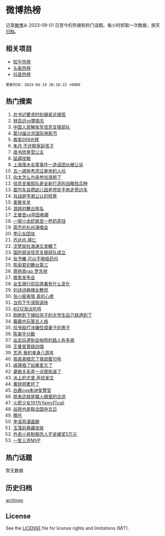 # 微博热榜

记录[微博](https://www.weibo.com)从 2023-09-01 日至今的热搜和热门话题。每小时抓取一次数据，按天[归档](archives)。

## 相关项目

- [知乎热榜](https://github.com/hotarchive/zhihu)
- [头条热榜](https://github.com/hotarchive/toutiao)
- [抖音热榜](https://github.com/hotarchive/douyin)


`更新时间：2024-04-19 20:18:22 +0800`

## 热门搜索

1. [总书记要求时刻绷紧这根弦](https://m.weibo.cn/search?containerid=100103type%3D1%26t%3D10%26q%3D%23%E6%80%BB%E4%B9%A6%E8%AE%B0%E8%A6%81%E6%B1%82%E6%97%B6%E5%88%BB%E7%BB%B7%E7%B4%A7%E8%BF%99%E6%A0%B9%E5%BC%A6%23&stream_entry_id=51&isnewpage=1&extparam=seat%3D1%26q%3D%2523%25E6%2580%25BB%25E4%25B9%25A6%25E8%25AE%25B0%25E8%25A6%2581%25E6%25B1%2582%25E6%2597%25B6%25E5%2588%25BB%25E7%25BB%25B7%25E7%25B4%25A7%25E8%25BF%2599%25E6%25A0%25B9%25E5%25BC%25A6%2523%26c_type%3D51%26dgr%3D0%26cate%3D10103%26pos%3D0%26filter_type%3Drealtimehot%26stream_entry_id%3D51%26display_time%3D1713529101%26pre_seqid%3D171352910152300558151)
1. [林高远vs樊振东](https://m.weibo.cn/search?containerid=100103type%3D1%26t%3D10%26q%3D%E6%9E%97%E9%AB%98%E8%BF%9Cvs%E6%A8%8A%E6%8C%AF%E4%B8%9C&stream_entry_id=31&isnewpage=1&extparam=seat%3D1%26q%3D%25E6%259E%2597%25E9%25AB%2598%25E8%25BF%259Cvs%25E6%25A8%258A%25E6%258C%25AF%25E4%25B8%259C%26c_type%3D31%26dgr%3D0%26realpos%3D1%26flag%3D1%26filter_type%3Drealtimehot%26stream_entry_id%3D31%26pos%3D0%26cate%3D5001%26lcate%3D5001%26band_rank%3D1%26display_time%3D1713529101%26pre_seqid%3D171352910152300558151)
1. [中国人民解放军信息支援部队](https://m.weibo.cn/search?containerid=100103type%3D1%26t%3D10%26q%3D%23%E4%B8%AD%E5%9B%BD%E4%BA%BA%E6%B0%91%E8%A7%A3%E6%94%BE%E5%86%9B%E4%BF%A1%E6%81%AF%E6%94%AF%E6%8F%B4%E9%83%A8%E9%98%9F%23&stream_entry_id=31&isnewpage=1&extparam=seat%3D1%26q%3D%2523%25E4%25B8%25AD%25E5%259B%25BD%25E4%25BA%25BA%25E6%25B0%2591%25E8%25A7%25A3%25E6%2594%25BE%25E5%2586%259B%25E4%25BF%25A1%25E6%2581%25AF%25E6%2594%25AF%25E6%258F%25B4%25E9%2583%25A8%25E9%2598%259F%2523%26c_type%3D31%26dgr%3D0%26realpos%3D2%26flag%3D1%26filter_type%3Drealtimehot%26stream_entry_id%3D31%26pos%3D1%26cate%3D5001%26lcate%3D5001%26band_rank%3D2%26display_time%3D1713529101%26pre_seqid%3D171352910152300558151)
1. [第14届北京国际电影节](https://m.weibo.cn/search?containerid=100103type%3D1%26t%3D10%26q%3D%23%E7%AC%AC14%E5%B1%8A%E5%8C%97%E4%BA%AC%E5%9B%BD%E9%99%85%E7%94%B5%E5%BD%B1%E8%8A%82%23&stream_entry_id=31&isnewpage=1&extparam=seat%3D1%26q%3D%2523%25E7%25AC%25AC14%25E5%25B1%258A%25E5%258C%2597%25E4%25BA%25AC%25E5%259B%25BD%25E9%2599%2585%25E7%2594%25B5%25E5%25BD%25B1%25E8%258A%2582%2523%26c_type%3D31%26dgr%3D0%26realpos%3D3%26flag%3D0%26filter_type%3Drealtimehot%26stream_entry_id%3D31%26pos%3D2%26cate%3D5001%26lcate%3D5001%26band_rank%3D3%26display_time%3D1713529101%26pre_seqid%3D171352910152300558151)
1. [极氪009光辉](https://m.weibo.cn/search?containerid=100103type%3D1%26t%3D10%26q%3D%23%E6%9E%81%E6%B0%AA009%E5%85%89%E8%BE%89%23&stream_entry_id=31&isnewpage=1&extparam=seat%3D1%26q%3D%2523%25E6%259E%2581%25E6%25B0%25AA009%25E5%2585%2589%25E8%25BE%2589%2523%26c_type%3D31%26dgr%3D0%26adid%3D231556%26cate%3D5001%26filter_type%3Drealtimehot%26stream_entry_id%3D31%26is_ad_pos%3D1%26topic_ad%3D1%26lcate%3D5001%26pos%3D3%26band_rank%3D4%26display_time%3D1713529101%26pre_seqid%3D171352910152300558151)
1. [朱丹 不许聊家庭孩子](https://m.weibo.cn/search?containerid=100103type%3D1%26t%3D10%26q%3D%E6%9C%B1%E4%B8%B9+%E4%B8%8D%E8%AE%B8%E8%81%8A%E5%AE%B6%E5%BA%AD%E5%AD%A9%E5%AD%90&stream_entry_id=31&isnewpage=1&extparam=seat%3D1%26q%3D%25E6%259C%25B1%25E4%25B8%25B9%2520%25E4%25B8%258D%25E8%25AE%25B8%25E8%2581%258A%25E5%25AE%25B6%25E5%25BA%25AD%25E5%25AD%25A9%25E5%25AD%2590%26c_type%3D31%26dgr%3D0%26realpos%3D4%26flag%3D1%26filter_type%3Drealtimehot%26stream_entry_id%3D31%26pos%3D4%26cate%3D5001%26lcate%3D5001%26band_rank%3D4%26display_time%3D1713529101%26pre_seqid%3D171352910152300558151)
1. [虞书欣黑雪公主](https://m.weibo.cn/search?containerid=100103type%3D1%26t%3D10%26q%3D%23%E8%99%9E%E4%B9%A6%E6%AC%A3%E9%BB%91%E9%9B%AA%E5%85%AC%E4%B8%BB%23&stream_entry_id=31&isnewpage=1&extparam=seat%3D1%26q%3D%2523%25E8%2599%259E%25E4%25B9%25A6%25E6%25AC%25A3%25E9%25BB%2591%25E9%259B%25AA%25E5%2585%25AC%25E4%25B8%25BB%2523%26c_type%3D31%26dgr%3D0%26realpos%3D5%26flag%3D1%26filter_type%3Drealtimehot%26stream_entry_id%3D31%26pos%3D5%26cate%3D5001%26lcate%3D5001%26band_rank%3D5%26display_time%3D1713529101%26pre_seqid%3D171352910152300558151)
1. [延禧攻略](https://m.weibo.cn/search?containerid=100103type%3D1%26t%3D10%26q%3D%E5%BB%B6%E7%A6%A7%E6%94%BB%E7%95%A5&stream_entry_id=31&isnewpage=1&extparam=seat%3D1%26q%3D%25E5%25BB%25B6%25E7%25A6%25A7%25E6%2594%25BB%25E7%2595%25A5%26c_type%3D31%26dgr%3D0%26realpos%3D6%26flag%3D2%26filter_type%3Drealtimehot%26stream_entry_id%3D31%26pos%3D6%26cate%3D5001%26lcate%3D5001%26band_rank%3D6%26display_time%3D1713529101%26pre_seqid%3D171352910152300558151)
1. [上海落水女童事件一造谣团伙被公诉](https://m.weibo.cn/search?containerid=100103type%3D1%26t%3D10%26q%3D%23%E4%B8%8A%E6%B5%B7%E8%90%BD%E6%B0%B4%E5%A5%B3%E7%AB%A5%E4%BA%8B%E4%BB%B6%E4%B8%80%E9%80%A0%E8%B0%A3%E5%9B%A2%E4%BC%99%E8%A2%AB%E5%85%AC%E8%AF%89%23&stream_entry_id=31&isnewpage=1&extparam=seat%3D1%26q%3D%2523%25E4%25B8%258A%25E6%25B5%25B7%25E8%2590%25BD%25E6%25B0%25B4%25E5%25A5%25B3%25E7%25AB%25A5%25E4%25BA%258B%25E4%25BB%25B6%25E4%25B8%2580%25E9%2580%25A0%25E8%25B0%25A3%25E5%259B%25A2%25E4%25BC%2599%25E8%25A2%25AB%25E5%2585%25AC%25E8%25AF%2589%2523%26c_type%3D31%26dgr%3D0%26adid%3D231534%26cate%3D5001%26filter_type%3Drealtimehot%26stream_entry_id%3D31%26is_ad_pos%3D1%26pos%3D7%26lcate%3D5001%26band_rank%3D7%26display_time%3D1713529101%26pre_seqid%3D171352910152300558151)
1. [五一调休考虑过单休的人吗](https://m.weibo.cn/search?containerid=100103type%3D1%26t%3D10%26q%3D%23%E4%BA%94%E4%B8%80%E8%B0%83%E4%BC%91%E8%80%83%E8%99%91%E8%BF%87%E5%8D%95%E4%BC%91%E7%9A%84%E4%BA%BA%E5%90%97%23&stream_entry_id=31&isnewpage=1&extparam=seat%3D1%26q%3D%2523%25E4%25BA%2594%25E4%25B8%2580%25E8%25B0%2583%25E4%25BC%2591%25E8%2580%2583%25E8%2599%2591%25E8%25BF%2587%25E5%258D%2595%25E4%25BC%2591%25E7%259A%2584%25E4%25BA%25BA%25E5%2590%2597%2523%26c_type%3D31%26dgr%3D0%26realpos%3D7%26flag%3D2%26filter_type%3Drealtimehot%26stream_entry_id%3D31%26pos%3D8%26cate%3D5001%26lcate%3D5001%26band_rank%3D7%26display_time%3D1713529101%26pre_seqid%3D171352910152300558151)
1. [向太怎么也来参加浪姐了](https://m.weibo.cn/search?containerid=100103type%3D1%26t%3D10%26q%3D%E5%90%91%E5%A4%AA%E6%80%8E%E4%B9%88%E4%B9%9F%E6%9D%A5%E5%8F%82%E5%8A%A0%E6%B5%AA%E5%A7%90%E4%BA%86&stream_entry_id=31&isnewpage=1&extparam=seat%3D1%26q%3D%25E5%2590%2591%25E5%25A4%25AA%25E6%2580%258E%25E4%25B9%2588%25E4%25B9%259F%25E6%259D%25A5%25E5%258F%2582%25E5%258A%25A0%25E6%25B5%25AA%25E5%25A7%2590%25E4%25BA%2586%26c_type%3D31%26dgr%3D0%26realpos%3D8%26flag%3D2%26filter_type%3Drealtimehot%26stream_entry_id%3D31%26pos%3D9%26cate%3D5001%26lcate%3D5001%26band_rank%3D8%26display_time%3D1713529101%26pre_seqid%3D171352910152300558151)
1. [信息支援部队是全新打造的战略性兵种](https://m.weibo.cn/search?containerid=100103type%3D1%26t%3D10%26q%3D%23%E4%BF%A1%E6%81%AF%E6%94%AF%E6%8F%B4%E9%83%A8%E9%98%9F%E6%98%AF%E5%85%A8%E6%96%B0%E6%89%93%E9%80%A0%E7%9A%84%E6%88%98%E7%95%A5%E6%80%A7%E5%85%B5%E7%A7%8D%23&stream_entry_id=31&isnewpage=1&extparam=seat%3D1%26q%3D%2523%25E4%25BF%25A1%25E6%2581%25AF%25E6%2594%25AF%25E6%258F%25B4%25E9%2583%25A8%25E9%2598%259F%25E6%2598%25AF%25E5%2585%25A8%25E6%2596%25B0%25E6%2589%2593%25E9%2580%25A0%25E7%259A%2584%25E6%2588%2598%25E7%2595%25A5%25E6%2580%25A7%25E5%2585%25B5%25E7%25A7%258D%2523%26c_type%3D31%26dgr%3D0%26realpos%3D9%26flag%3D1%26filter_type%3Drealtimehot%26stream_entry_id%3D31%26pos%3D10%26cate%3D5001%26lcate%3D5001%26band_rank%3D9%26display_time%3D1713529101%26pre_seqid%3D171352910152300558151)
1. [面包车自燃幼儿园老师徒手拖走旁边车](https://m.weibo.cn/search?containerid=100103type%3D1%26t%3D10%26q%3D%23%E9%9D%A2%E5%8C%85%E8%BD%A6%E8%87%AA%E7%87%83%E5%B9%BC%E5%84%BF%E5%9B%AD%E8%80%81%E5%B8%88%E5%BE%92%E6%89%8B%E6%8B%96%E8%B5%B0%E6%97%81%E8%BE%B9%E8%BD%A6%23&stream_entry_id=31&isnewpage=1&extparam=seat%3D1%26q%3D%2523%25E9%259D%25A2%25E5%258C%2585%25E8%25BD%25A6%25E8%2587%25AA%25E7%2587%2583%25E5%25B9%25BC%25E5%2584%25BF%25E5%259B%25AD%25E8%2580%2581%25E5%25B8%2588%25E5%25BE%2592%25E6%2589%258B%25E6%258B%2596%25E8%25B5%25B0%25E6%2597%2581%25E8%25BE%25B9%25E8%25BD%25A6%2523%26c_type%3D31%26dgr%3D0%26realpos%3D10%26flag%3D32768%26filter_type%3Drealtimehot%26stream_entry_id%3D31%26pos%3D11%26cate%3D5001%26lcate%3D5001%26band_rank%3D10%26display_time%3D1713529101%26pre_seqid%3D171352910152300558151)
1. [肖战是学弟公认的校草](https://m.weibo.cn/search?containerid=100103type%3D1%26t%3D10%26q%3D%23%E8%82%96%E6%88%98%E6%98%AF%E5%AD%A6%E5%BC%9F%E5%85%AC%E8%AE%A4%E7%9A%84%E6%A0%A1%E8%8D%89%23&stream_entry_id=31&isnewpage=1&extparam=seat%3D1%26q%3D%2523%25E8%2582%2596%25E6%2588%2598%25E6%2598%25AF%25E5%25AD%25A6%25E5%25BC%259F%25E5%2585%25AC%25E8%25AE%25A4%25E7%259A%2584%25E6%25A0%25A1%25E8%258D%2589%2523%26c_type%3D31%26dgr%3D0%26realpos%3D11%26flag%3D1%26filter_type%3Drealtimehot%26stream_entry_id%3D31%26pos%3D12%26cate%3D5001%26lcate%3D5001%26band_rank%3D11%26display_time%3D1713529101%26pre_seqid%3D171352910152300558151)
1. [美臀羊羊](https://m.weibo.cn/search?containerid=100103type%3D1%26t%3D10%26q%3D%E7%BE%8E%E8%87%80%E7%BE%8A%E7%BE%8A&stream_entry_id=31&isnewpage=1&extparam=seat%3D1%26q%3D%25E7%25BE%258E%25E8%2587%2580%25E7%25BE%258A%25E7%25BE%258A%26c_type%3D31%26dgr%3D0%26realpos%3D12%26flag%3D0%26filter_type%3Drealtimehot%26stream_entry_id%3D31%26pos%3D13%26cate%3D5001%26lcate%3D5001%26band_rank%3D12%26display_time%3D1713529101%26pre_seqid%3D171352910152300558151)
1. [浪姐初舞台排名](https://m.weibo.cn/search?containerid=100103type%3D1%26t%3D10%26q%3D%E6%B5%AA%E5%A7%90%E5%88%9D%E8%88%9E%E5%8F%B0%E6%8E%92%E5%90%8D&stream_entry_id=31&isnewpage=1&extparam=seat%3D1%26q%3D%25E6%25B5%25AA%25E5%25A7%2590%25E5%2588%259D%25E8%2588%259E%25E5%258F%25B0%25E6%258E%2592%25E5%2590%258D%26c_type%3D31%26dgr%3D0%26realpos%3D13%26flag%3D0%26filter_type%3Drealtimehot%26stream_entry_id%3D31%26pos%3D14%26cate%3D5001%26lcate%3D5001%26band_rank%3D13%26display_time%3D1713529101%26pre_seqid%3D171352910152300558151)
1. [王曼昱vs早田希娜](https://m.weibo.cn/search?containerid=100103type%3D1%26t%3D10%26q%3D%E7%8E%8B%E6%9B%BC%E6%98%B1vs%E6%97%A9%E7%94%B0%E5%B8%8C%E5%A8%9C&stream_entry_id=31&isnewpage=1&extparam=seat%3D1%26q%3D%25E7%258E%258B%25E6%259B%25BC%25E6%2598%25B1vs%25E6%2597%25A9%25E7%2594%25B0%25E5%25B8%258C%25E5%25A8%259C%26c_type%3D31%26dgr%3D0%26realpos%3D14%26flag%3D1%26filter_type%3Drealtimehot%26stream_entry_id%3D31%26pos%3D15%26cate%3D5001%26lcate%3D5001%26band_rank%3D14%26display_time%3D1713529101%26pre_seqid%3D171352910152300558151)
1. [一顿小龙虾跌至一杯奶茶钱](https://m.weibo.cn/search?containerid=100103type%3D1%26t%3D10%26q%3D%23%E4%B8%80%E9%A1%BF%E5%B0%8F%E9%BE%99%E8%99%BE%E8%B7%8C%E8%87%B3%E4%B8%80%E6%9D%AF%E5%A5%B6%E8%8C%B6%E9%92%B1%23&stream_entry_id=31&isnewpage=1&extparam=seat%3D1%26q%3D%2523%25E4%25B8%2580%25E9%25A1%25BF%25E5%25B0%258F%25E9%25BE%2599%25E8%2599%25BE%25E8%25B7%258C%25E8%2587%25B3%25E4%25B8%2580%25E6%259D%25AF%25E5%25A5%25B6%25E8%258C%25B6%25E9%2592%25B1%2523%26c_type%3D31%26dgr%3D0%26realpos%3D15%26flag%3D0%26filter_type%3Drealtimehot%26stream_entry_id%3D31%26pos%3D16%26cate%3D5001%26lcate%3D5001%26band_rank%3D15%26display_time%3D1713529101%26pre_seqid%3D171352910152300558151)
1. [周杰伦杭州演唱会](https://m.weibo.cn/search?containerid=100103type%3D1%26t%3D10%26q%3D%E5%91%A8%E6%9D%B0%E4%BC%A6%E6%9D%AD%E5%B7%9E%E6%BC%94%E5%94%B1%E4%BC%9A&stream_entry_id=31&isnewpage=1&extparam=seat%3D1%26q%3D%25E5%2591%25A8%25E6%259D%25B0%25E4%25BC%25A6%25E6%259D%25AD%25E5%25B7%259E%25E6%25BC%2594%25E5%2594%25B1%25E4%25BC%259A%26c_type%3D31%26dgr%3D0%26realpos%3D16%26flag%3D1%26filter_type%3Drealtimehot%26stream_entry_id%3D31%26pos%3D17%26cate%3D5001%26lcate%3D5001%26band_rank%3D16%26display_time%3D1713529101%26pre_seqid%3D171352910152300558151)
1. [李沁女团妆](https://m.weibo.cn/search?containerid=100103type%3D1%26t%3D10%26q%3D%E6%9D%8E%E6%B2%81%E5%A5%B3%E5%9B%A2%E5%A6%86&stream_entry_id=31&isnewpage=1&extparam=seat%3D1%26q%3D%25E6%259D%258E%25E6%25B2%2581%25E5%25A5%25B3%25E5%259B%25A2%25E5%25A6%2586%26c_type%3D31%26dgr%3D0%26realpos%3D17%26flag%3D1%26filter_type%3Drealtimehot%26stream_entry_id%3D31%26pos%3D18%26cate%3D5001%26lcate%3D5001%26band_rank%3D17%26display_time%3D1713529101%26pre_seqid%3D171352910152300558151)
1. [齐达内 拜仁](https://m.weibo.cn/search?containerid=100103type%3D1%26t%3D10%26q%3D%E9%BD%90%E8%BE%BE%E5%86%85+%E6%8B%9C%E4%BB%81&stream_entry_id=31&isnewpage=1&extparam=seat%3D1%26q%3D%25E9%25BD%2590%25E8%25BE%25BE%25E5%2586%2585%2520%25E6%258B%259C%25E4%25BB%2581%26c_type%3D31%26dgr%3D0%26realpos%3D18%26flag%3D1%26filter_type%3Drealtimehot%26stream_entry_id%3D31%26pos%3D19%26cate%3D5001%26lcate%3D5001%26band_rank%3D18%26display_time%3D1713529101%26pre_seqid%3D171352910152300558151)
1. [沈梦辰杜海涛又发糖了](https://m.weibo.cn/search?containerid=100103type%3D1%26t%3D10%26q%3D%23%E6%B2%88%E6%A2%A6%E8%BE%B0%E6%9D%9C%E6%B5%B7%E6%B6%9B%E5%8F%88%E5%8F%91%E7%B3%96%E4%BA%86%23&stream_entry_id=31&isnewpage=1&extparam=seat%3D1%26q%3D%2523%25E6%25B2%2588%25E6%25A2%25A6%25E8%25BE%25B0%25E6%259D%259C%25E6%25B5%25B7%25E6%25B6%259B%25E5%258F%2588%25E5%258F%2591%25E7%25B3%2596%25E4%25BA%2586%2523%26c_type%3D31%26dgr%3D0%26realpos%3D19%26flag%3D0%26filter_type%3Drealtimehot%26stream_entry_id%3D31%26pos%3D20%26cate%3D5001%26lcate%3D5001%26band_rank%3D19%26display_time%3D1713529101%26pre_seqid%3D171352910152300558151)
1. [国防部谈信息支援部队成立](https://m.weibo.cn/search?containerid=100103type%3D1%26t%3D10%26q%3D%23%E5%9B%BD%E9%98%B2%E9%83%A8%E8%B0%88%E4%BF%A1%E6%81%AF%E6%94%AF%E6%8F%B4%E9%83%A8%E9%98%9F%E6%88%90%E7%AB%8B%23&stream_entry_id=31&isnewpage=1&extparam=seat%3D1%26q%3D%2523%25E5%259B%25BD%25E9%2598%25B2%25E9%2583%25A8%25E8%25B0%2588%25E4%25BF%25A1%25E6%2581%25AF%25E6%2594%25AF%25E6%258F%25B4%25E9%2583%25A8%25E9%2598%259F%25E6%2588%2590%25E7%25AB%258B%2523%26c_type%3D31%26dgr%3D0%26realpos%3D20%26flag%3D1%26filter_type%3Drealtimehot%26stream_entry_id%3D31%26pos%3D21%26cate%3D5001%26lcate%3D5001%26band_rank%3D20%26display_time%3D1713529101%26pre_seqid%3D171352910152300558151)
1. [张予曦 可以不喝哑药吗](https://m.weibo.cn/search?containerid=100103type%3D1%26t%3D10%26q%3D%E5%BC%A0%E4%BA%88%E6%9B%A6+%E5%8F%AF%E4%BB%A5%E4%B8%8D%E5%96%9D%E5%93%91%E8%8D%AF%E5%90%97&stream_entry_id=31&isnewpage=1&extparam=seat%3D1%26q%3D%25E5%25BC%25A0%25E4%25BA%2588%25E6%259B%25A6%2520%25E5%258F%25AF%25E4%25BB%25A5%25E4%25B8%258D%25E5%2596%259D%25E5%2593%2591%25E8%258D%25AF%25E5%2590%2597%26c_type%3D31%26dgr%3D0%26realpos%3D21%26flag%3D1%26filter_type%3Drealtimehot%26stream_entry_id%3D31%26pos%3D22%26cate%3D5001%26lcate%3D5001%26band_rank%3D21%26display_time%3D1713529101%26pre_seqid%3D171352910152300558151)
1. [陈丽君初舞台第三](https://m.weibo.cn/search?containerid=100103type%3D1%26t%3D10%26q%3D%23%E9%99%88%E4%B8%BD%E5%90%9B%E5%88%9D%E8%88%9E%E5%8F%B0%E7%AC%AC%E4%B8%89%23&stream_entry_id=31&isnewpage=1&extparam=seat%3D1%26q%3D%2523%25E9%2599%2588%25E4%25B8%25BD%25E5%2590%259B%25E5%2588%259D%25E8%2588%259E%25E5%258F%25B0%25E7%25AC%25AC%25E4%25B8%2589%2523%26c_type%3D31%26dgr%3D0%26realpos%3D22%26flag%3D1%26filter_type%3Drealtimehot%26stream_entry_id%3D31%26pos%3D23%26cate%3D5001%26lcate%3D5001%26band_rank%3D22%26display_time%3D1713529101%26pre_seqid%3D171352910152300558151)
1. [周扬青rap 罗志祥](https://m.weibo.cn/search?containerid=100103type%3D1%26t%3D10%26q%3D%E5%91%A8%E6%89%AC%E9%9D%92rap+%E7%BD%97%E5%BF%97%E7%A5%A5&stream_entry_id=31&isnewpage=1&extparam=seat%3D1%26q%3D%25E5%2591%25A8%25E6%2589%25AC%25E9%259D%2592rap%2520%25E7%25BD%2597%25E5%25BF%2597%25E7%25A5%25A5%26c_type%3D31%26dgr%3D0%26realpos%3D23%26flag%3D2%26filter_type%3Drealtimehot%26stream_entry_id%3D31%26pos%3D24%26cate%3D5001%26lcate%3D5001%26band_rank%3D23%26display_time%3D1713529101%26pre_seqid%3D171352910152300558151)
1. [极氪发布会](https://m.weibo.cn/search?containerid=100103type%3D1%26t%3D10%26q%3D%E6%9E%81%E6%B0%AA%E5%8F%91%E5%B8%83%E4%BC%9A&stream_entry_id=31&isnewpage=1&extparam=seat%3D1%26q%3D%25E6%259E%2581%25E6%25B0%25AA%25E5%258F%2591%25E5%25B8%2583%25E4%25BC%259A%26c_type%3D31%26dgr%3D0%26realpos%3D24%26flag%3D1%26filter_type%3Drealtimehot%26stream_entry_id%3D31%26pos%3D25%26cate%3D5001%26lcate%3D5001%26band_rank%3D24%26display_time%3D1713529101%26pre_seqid%3D171352910152300558151)
1. [女生骑行前后体重有什么变化](https://m.weibo.cn/search?containerid=100103type%3D1%26t%3D10%26q%3D%23%E5%A5%B3%E7%94%9F%E9%AA%91%E8%A1%8C%E5%89%8D%E5%90%8E%E4%BD%93%E9%87%8D%E6%9C%89%E4%BB%80%E4%B9%88%E5%8F%98%E5%8C%96%23&stream_entry_id=31&isnewpage=1&extparam=seat%3D1%26q%3D%2523%25E5%25A5%25B3%25E7%2594%259F%25E9%25AA%2591%25E8%25A1%258C%25E5%2589%258D%25E5%2590%258E%25E4%25BD%2593%25E9%2587%258D%25E6%259C%2589%25E4%25BB%2580%25E4%25B9%2588%25E5%258F%2598%25E5%258C%2596%2523%26c_type%3D31%26dgr%3D0%26realpos%3D25%26flag%3D1%26filter_type%3Drealtimehot%26stream_entry_id%3D31%26pos%3D26%26cate%3D5001%26lcate%3D5001%26band_rank%3D25%26display_time%3D1713529101%26pre_seqid%3D171352910152300558151)
1. [刘诗诗麻辣女教师](https://m.weibo.cn/search?containerid=100103type%3D1%26t%3D10%26q%3D%23%E5%88%98%E8%AF%97%E8%AF%97%E9%BA%BB%E8%BE%A3%E5%A5%B3%E6%95%99%E5%B8%88%23&stream_entry_id=31&isnewpage=1&extparam=seat%3D1%26q%3D%2523%25E5%2588%2598%25E8%25AF%2597%25E8%25AF%2597%25E9%25BA%25BB%25E8%25BE%25A3%25E5%25A5%25B3%25E6%2595%2599%25E5%25B8%2588%2523%26c_type%3D31%26dgr%3D0%26realpos%3D26%26flag%3D1%26filter_type%3Drealtimehot%26stream_entry_id%3D31%26pos%3D27%26cate%3D5001%26lcate%3D5001%26band_rank%3D26%26display_time%3D1713529101%26pre_seqid%3D171352910152300558151)
1. [张小斐表情 真的心疼](https://m.weibo.cn/search?containerid=100103type%3D1%26t%3D10%26q%3D%E5%BC%A0%E5%B0%8F%E6%96%90%E8%A1%A8%E6%83%85+%E7%9C%9F%E7%9A%84%E5%BF%83%E7%96%BC&stream_entry_id=31&isnewpage=1&extparam=seat%3D1%26q%3D%25E5%25BC%25A0%25E5%25B0%258F%25E6%2596%2590%25E8%25A1%25A8%25E6%2583%2585%2520%25E7%259C%259F%25E7%259A%2584%25E5%25BF%2583%25E7%2596%25BC%26c_type%3D31%26dgr%3D0%26realpos%3D27%26flag%3D0%26filter_type%3Drealtimehot%26stream_entry_id%3D31%26pos%3D28%26cate%3D5001%26lcate%3D5001%26band_rank%3D27%26display_time%3D1713529101%26pre_seqid%3D171352910152300558151)
1. [当你下午请假调休](https://m.weibo.cn/search?containerid=100103type%3D1%26t%3D10%26q%3D%23%E5%BD%93%E4%BD%A0%E4%B8%8B%E5%8D%88%E8%AF%B7%E5%81%87%E8%B0%83%E4%BC%91%23&stream_entry_id=31&isnewpage=1&extparam=seat%3D1%26q%3D%2523%25E5%25BD%2593%25E4%25BD%25A0%25E4%25B8%258B%25E5%258D%2588%25E8%25AF%25B7%25E5%2581%2587%25E8%25B0%2583%25E4%25BC%2591%2523%26c_type%3D31%26dgr%3D0%26realpos%3D28%26flag%3D1%26filter_type%3Drealtimehot%26stream_entry_id%3D31%26pos%3D29%26cate%3D5001%26lcate%3D5001%26band_rank%3D28%26display_time%3D1713529101%26pre_seqid%3D171352910152300558151)
1. [AG12淘汰吃鸡](https://m.weibo.cn/search?containerid=100103type%3D1%26t%3D10%26q%3D%23AG12%E6%B7%98%E6%B1%B0%E5%90%83%E9%B8%A1%23&stream_entry_id=31&isnewpage=1&extparam=seat%3D1%26q%3D%2523AG12%25E6%25B7%2598%25E6%25B1%25B0%25E5%2590%2583%25E9%25B8%25A1%2523%26c_type%3D31%26dgr%3D0%26realpos%3D29%26flag%3D1%26filter_type%3Drealtimehot%26stream_entry_id%3D31%26pos%3D30%26cate%3D5001%26lcate%3D5001%26band_rank%3D29%26display_time%3D1713529101%26pre_seqid%3D171352910152300558151)
1. [刚刷到下铺拉帘子的大学生自己就遇到了](https://m.weibo.cn/search?containerid=100103type%3D1%26t%3D10%26q%3D%23%E5%88%9A%E5%88%B7%E5%88%B0%E4%B8%8B%E9%93%BA%E6%8B%89%E5%B8%98%E5%AD%90%E7%9A%84%E5%A4%A7%E5%AD%A6%E7%94%9F%E8%87%AA%E5%B7%B1%E5%B0%B1%E9%81%87%E5%88%B0%E4%BA%86%23&stream_entry_id=31&isnewpage=1&extparam=seat%3D1%26q%3D%2523%25E5%2588%259A%25E5%2588%25B7%25E5%2588%25B0%25E4%25B8%258B%25E9%2593%25BA%25E6%258B%2589%25E5%25B8%2598%25E5%25AD%2590%25E7%259A%2584%25E5%25A4%25A7%25E5%25AD%25A6%25E7%2594%259F%25E8%2587%25AA%25E5%25B7%25B1%25E5%25B0%25B1%25E9%2581%2587%25E5%2588%25B0%25E4%25BA%2586%2523%26c_type%3D31%26dgr%3D0%26realpos%3D30%26flag%3D0%26filter_type%3Drealtimehot%26stream_entry_id%3D31%26pos%3D31%26cate%3D5001%26lcate%3D5001%26band_rank%3D30%26display_time%3D1713529101%26pre_seqid%3D171352910152300558151)
1. [霉霉也玩第五人格](https://m.weibo.cn/search?containerid=100103type%3D1%26t%3D10%26q%3D%E9%9C%89%E9%9C%89%E4%B9%9F%E7%8E%A9%E7%AC%AC%E4%BA%94%E4%BA%BA%E6%A0%BC&stream_entry_id=31&isnewpage=1&extparam=seat%3D1%26q%3D%25E9%259C%2589%25E9%259C%2589%25E4%25B9%259F%25E7%258E%25A9%25E7%25AC%25AC%25E4%25BA%2594%25E4%25BA%25BA%25E6%25A0%25BC%26c_type%3D31%26dgr%3D0%26realpos%3D31%26flag%3D0%26filter_type%3Drealtimehot%26stream_entry_id%3D31%26pos%3D32%26cate%3D5001%26lcate%3D5001%26band_rank%3D31%26display_time%3D1713529101%26pre_seqid%3D171352910152300558151)
1. [侃爷殴打涉嫌性侵妻子的男子](https://m.weibo.cn/search?containerid=100103type%3D1%26t%3D10%26q%3D%23%E4%BE%83%E7%88%B7%E6%AE%B4%E6%89%93%E6%B6%89%E5%AB%8C%E6%80%A7%E4%BE%B5%E5%A6%BB%E5%AD%90%E7%9A%84%E7%94%B7%E5%AD%90%23&stream_entry_id=31&isnewpage=1&extparam=seat%3D1%26q%3D%2523%25E4%25BE%2583%25E7%2588%25B7%25E6%25AE%25B4%25E6%2589%2593%25E6%25B6%2589%25E5%25AB%258C%25E6%2580%25A7%25E4%25BE%25B5%25E5%25A6%25BB%25E5%25AD%2590%25E7%259A%2584%25E7%2594%25B7%25E5%25AD%2590%2523%26c_type%3D31%26dgr%3D0%26realpos%3D32%26flag%3D0%26filter_type%3Drealtimehot%26stream_entry_id%3D31%26pos%3D33%26cate%3D5001%26lcate%3D5001%26band_rank%3D32%26display_time%3D1713529101%26pre_seqid%3D171352910152300558151)
1. [陈昊宇分数](https://m.weibo.cn/search?containerid=100103type%3D1%26t%3D10%26q%3D%E9%99%88%E6%98%8A%E5%AE%87%E5%88%86%E6%95%B0&stream_entry_id=31&isnewpage=1&extparam=seat%3D1%26q%3D%25E9%2599%2588%25E6%2598%258A%25E5%25AE%2587%25E5%2588%2586%25E6%2595%25B0%26c_type%3D31%26dgr%3D0%26realpos%3D33%26flag%3D1%26filter_type%3Drealtimehot%26stream_entry_id%3D31%26pos%3D34%26cate%3D5001%26lcate%3D5001%26band_rank%3D33%26display_time%3D1713529101%26pre_seqid%3D171352910152300558151)
1. [出去玩遇到会拍照的路人有多爽](https://m.weibo.cn/search?containerid=100103type%3D1%26t%3D10%26q%3D%23%E5%87%BA%E5%8E%BB%E7%8E%A9%E9%81%87%E5%88%B0%E4%BC%9A%E6%8B%8D%E7%85%A7%E7%9A%84%E8%B7%AF%E4%BA%BA%E6%9C%89%E5%A4%9A%E7%88%BD%23&stream_entry_id=31&isnewpage=1&extparam=seat%3D1%26q%3D%2523%25E5%2587%25BA%25E5%258E%25BB%25E7%258E%25A9%25E9%2581%2587%25E5%2588%25B0%25E4%25BC%259A%25E6%258B%258D%25E7%2585%25A7%25E7%259A%2584%25E8%25B7%25AF%25E4%25BA%25BA%25E6%259C%2589%25E5%25A4%259A%25E7%2588%25BD%2523%26c_type%3D31%26dgr%3D0%26realpos%3D34%26flag%3D1%26filter_type%3Drealtimehot%26stream_entry_id%3D31%26pos%3D35%26cate%3D5001%26lcate%3D5001%26band_rank%3D34%26display_time%3D1713529101%26pre_seqid%3D171352910152300558151)
1. [王曼昱晋级四强](https://m.weibo.cn/search?containerid=100103type%3D1%26t%3D10%26q%3D%23%E7%8E%8B%E6%9B%BC%E6%98%B1%E6%99%8B%E7%BA%A7%E5%9B%9B%E5%BC%BA%23&stream_entry_id=31&isnewpage=1&extparam=seat%3D1%26q%3D%2523%25E7%258E%258B%25E6%259B%25BC%25E6%2598%25B1%25E6%2599%258B%25E7%25BA%25A7%25E5%259B%259B%25E5%25BC%25BA%2523%26c_type%3D31%26dgr%3D0%26realpos%3D35%26flag%3D1%26filter_type%3Drealtimehot%26stream_entry_id%3D31%26pos%3D36%26cate%3D5001%26lcate%3D5001%26band_rank%3D35%26display_time%3D1713529101%26pre_seqid%3D171352910152300558151)
1. [艺声 我的单身八周年](https://m.weibo.cn/search?containerid=100103type%3D1%26t%3D10%26q%3D%E8%89%BA%E5%A3%B0+%E6%88%91%E7%9A%84%E5%8D%95%E8%BA%AB%E5%85%AB%E5%91%A8%E5%B9%B4&stream_entry_id=31&isnewpage=1&extparam=seat%3D1%26q%3D%25E8%2589%25BA%25E5%25A3%25B0%2520%25E6%2588%2591%25E7%259A%2584%25E5%258D%2595%25E8%25BA%25AB%25E5%2585%25AB%25E5%2591%25A8%25E5%25B9%25B4%26c_type%3D31%26dgr%3D0%26realpos%3D36%26flag%3D1%26filter_type%3Drealtimehot%26stream_entry_id%3D31%26pos%3D37%26cate%3D5001%26lcate%3D5001%26band_rank%3D36%26display_time%3D1713529101%26pre_seqid%3D171352910152300558151)
1. [我弟弟暗恋了我闺蜜10年](https://m.weibo.cn/search?containerid=100103type%3D1%26t%3D10%26q%3D%E6%88%91%E5%BC%9F%E5%BC%9F%E6%9A%97%E6%81%8B%E4%BA%86%E6%88%91%E9%97%BA%E8%9C%9C10%E5%B9%B4&stream_entry_id=31&isnewpage=1&extparam=seat%3D1%26q%3D%25E6%2588%2591%25E5%25BC%259F%25E5%25BC%259F%25E6%259A%2597%25E6%2581%258B%25E4%25BA%2586%25E6%2588%2591%25E9%2597%25BA%25E8%259C%259C10%25E5%25B9%25B4%26c_type%3D31%26dgr%3D0%26realpos%3D37%26flag%3D0%26filter_type%3Drealtimehot%26stream_entry_id%3D31%26pos%3D38%26cate%3D5001%26lcate%3D5001%26band_rank%3D37%26display_time%3D1713529101%26pre_seqid%3D171352910152300558151)
1. [戚薇唱了如果爱忘了](https://m.weibo.cn/search?containerid=100103type%3D1%26t%3D10%26q%3D%E6%88%9A%E8%96%87%E5%94%B1%E4%BA%86%E5%A6%82%E6%9E%9C%E7%88%B1%E5%BF%98%E4%BA%86&stream_entry_id=31&isnewpage=1&extparam=seat%3D1%26q%3D%25E6%2588%259A%25E8%2596%2587%25E5%2594%25B1%25E4%25BA%2586%25E5%25A6%2582%25E6%259E%259C%25E7%2588%25B1%25E5%25BF%2598%25E4%25BA%2586%26c_type%3D31%26dgr%3D0%26realpos%3D38%26flag%3D0%26filter_type%3Drealtimehot%26stream_entry_id%3D31%26pos%3D39%26cate%3D5001%26lcate%3D5001%26band_rank%3D38%26display_time%3D1713529101%26pre_seqid%3D171352910152300558151)
1. [婆媳关系差一点就和谐了](https://m.weibo.cn/search?containerid=100103type%3D1%26t%3D10%26q%3D%23%E5%A9%86%E5%AA%B3%E5%85%B3%E7%B3%BB%E5%B7%AE%E4%B8%80%E7%82%B9%E5%B0%B1%E5%92%8C%E8%B0%90%E4%BA%86%23&stream_entry_id=31&isnewpage=1&extparam=seat%3D1%26q%3D%2523%25E5%25A9%2586%25E5%25AA%25B3%25E5%2585%25B3%25E7%25B3%25BB%25E5%25B7%25AE%25E4%25B8%2580%25E7%2582%25B9%25E5%25B0%25B1%25E5%2592%258C%25E8%25B0%2590%25E4%25BA%2586%2523%26c_type%3D31%26dgr%3D0%26realpos%3D39%26flag%3D1%26filter_type%3Drealtimehot%26stream_entry_id%3D31%26pos%3D40%26cate%3D5001%26lcate%3D5001%26band_rank%3D39%26display_time%3D1713529101%26pre_seqid%3D171352910152300558151)
1. [冰上的尤里 声优发文](https://m.weibo.cn/search?containerid=100103type%3D1%26t%3D10%26q%3D%E5%86%B0%E4%B8%8A%E7%9A%84%E5%B0%A4%E9%87%8C+%E5%A3%B0%E4%BC%98%E5%8F%91%E6%96%87&stream_entry_id=31&isnewpage=1&extparam=seat%3D1%26q%3D%25E5%2586%25B0%25E4%25B8%258A%25E7%259A%2584%25E5%25B0%25A4%25E9%2587%258C%2520%25E5%25A3%25B0%25E4%25BC%2598%25E5%258F%2591%25E6%2596%2587%26c_type%3D31%26dgr%3D0%26realpos%3D40%26flag%3D1%26filter_type%3Drealtimehot%26stream_entry_id%3D31%26pos%3D41%26cate%3D5001%26lcate%3D5001%26band_rank%3D40%26display_time%3D1713529101%26pre_seqid%3D171352910152300558151)
1. [黄晓明累坏了](https://m.weibo.cn/search?containerid=100103type%3D1%26t%3D10%26q%3D%E9%BB%84%E6%99%93%E6%98%8E%E7%B4%AF%E5%9D%8F%E4%BA%86&stream_entry_id=31&isnewpage=1&extparam=seat%3D1%26q%3D%25E9%25BB%2584%25E6%2599%2593%25E6%2598%258E%25E7%25B4%25AF%25E5%259D%258F%25E4%25BA%2586%26c_type%3D31%26dgr%3D0%26realpos%3D41%26flag%3D1%26filter_type%3Drealtimehot%26stream_entry_id%3D31%26pos%3D42%26cate%3D5001%26lcate%3D5001%26band_rank%3D41%26display_time%3D1713529101%26pre_seqid%3D171352910152300558151)
1. [白鹿cos朱迪兔警官](https://m.weibo.cn/search?containerid=100103type%3D1%26t%3D10%26q%3D%23%E7%99%BD%E9%B9%BFcos%E6%9C%B1%E8%BF%AA%E5%85%94%E8%AD%A6%E5%AE%98%23&stream_entry_id=31&isnewpage=1&extparam=seat%3D1%26q%3D%2523%25E7%2599%25BD%25E9%25B9%25BFcos%25E6%259C%25B1%25E8%25BF%25AA%25E5%2585%2594%25E8%25AD%25A6%25E5%25AE%2598%2523%26c_type%3D31%26dgr%3D0%26realpos%3D42%26flag%3D0%26filter_type%3Drealtimehot%26stream_entry_id%3D31%26pos%3D43%26cate%3D5001%26lcate%3D5001%26band_rank%3D42%26display_time%3D1713529101%26pre_seqid%3D171352910152300558151)
1. [原来这就是媒人眼里的合适](https://m.weibo.cn/search?containerid=100103type%3D1%26t%3D10%26q%3D%23%E5%8E%9F%E6%9D%A5%E8%BF%99%E5%B0%B1%E6%98%AF%E5%AA%92%E4%BA%BA%E7%9C%BC%E9%87%8C%E7%9A%84%E5%90%88%E9%80%82%23&stream_entry_id=31&isnewpage=1&extparam=seat%3D1%26q%3D%2523%25E5%258E%259F%25E6%259D%25A5%25E8%25BF%2599%25E5%25B0%25B1%25E6%2598%25AF%25E5%25AA%2592%25E4%25BA%25BA%25E7%259C%25BC%25E9%2587%258C%25E7%259A%2584%25E5%2590%2588%25E9%2580%2582%2523%26c_type%3D31%26dgr%3D0%26realpos%3D43%26flag%3D1%26filter_type%3Drealtimehot%26stream_entry_id%3D31%26pos%3D44%26cate%3D5001%26lcate%3D5001%26band_rank%3D43%26display_time%3D1713529101%26pre_seqid%3D171352910152300558151)
1. [火箭少女101为Yamy打call](https://m.weibo.cn/search?containerid=100103type%3D1%26t%3D10%26q%3D%23%E7%81%AB%E7%AE%AD%E5%B0%91%E5%A5%B3101%E4%B8%BAYamy%E6%89%93call%23&stream_entry_id=31&isnewpage=1&extparam=seat%3D1%26q%3D%2523%25E7%2581%25AB%25E7%25AE%25AD%25E5%25B0%2591%25E5%25A5%25B3101%25E4%25B8%25BAYamy%25E6%2589%2593call%2523%26c_type%3D31%26dgr%3D0%26realpos%3D44%26flag%3D0%26filter_type%3Drealtimehot%26stream_entry_id%3D31%26pos%3D45%26cate%3D5001%26lcate%3D5001%26band_rank%3D44%26display_time%3D1713529101%26pre_seqid%3D171352910152300558151)
1. [谷雨也是联合国中文日](https://m.weibo.cn/search?containerid=100103type%3D1%26t%3D10%26q%3D%23%E8%B0%B7%E9%9B%A8%E4%B9%9F%E6%98%AF%E8%81%94%E5%90%88%E5%9B%BD%E4%B8%AD%E6%96%87%E6%97%A5%23&stream_entry_id=31&isnewpage=1&extparam=seat%3D1%26q%3D%2523%25E8%25B0%25B7%25E9%259B%25A8%25E4%25B9%259F%25E6%2598%25AF%25E8%2581%2594%25E5%2590%2588%25E5%259B%25BD%25E4%25B8%25AD%25E6%2596%2587%25E6%2597%25A5%2523%26c_type%3D31%26dgr%3D0%26realpos%3D45%26flag%3D1%26filter_type%3Drealtimehot%26stream_entry_id%3D31%26pos%3D46%26cate%3D5001%26lcate%3D5001%26band_rank%3D45%26display_time%3D1713529101%26pre_seqid%3D171352910152300558151)
1. [哪吒](https://m.weibo.cn/search?containerid=100103type%3D1%26t%3D10%26q%3D%E5%93%AA%E5%90%92&stream_entry_id=31&isnewpage=1&extparam=seat%3D1%26q%3D%25E5%2593%25AA%25E5%2590%2592%26c_type%3D31%26dgr%3D0%26realpos%3D46%26flag%3D1%26filter_type%3Drealtimehot%26stream_entry_id%3D31%26pos%3D47%26cate%3D5001%26lcate%3D5001%26band_rank%3D46%26display_time%3D1713529101%26pre_seqid%3D171352910152300558151)
1. [李溪芮漫画腿](https://m.weibo.cn/search?containerid=100103type%3D1%26t%3D10%26q%3D%23%E6%9D%8E%E6%BA%AA%E8%8A%AE%E6%BC%AB%E7%94%BB%E8%85%BF%23&stream_entry_id=31&isnewpage=1&extparam=seat%3D1%26q%3D%2523%25E6%259D%258E%25E6%25BA%25AA%25E8%258A%25AE%25E6%25BC%25AB%25E7%2594%25BB%25E8%2585%25BF%2523%26c_type%3D31%26dgr%3D0%26realpos%3D47%26flag%3D0%26filter_type%3Drealtimehot%26stream_entry_id%3D31%26pos%3D48%26cate%3D5001%26lcate%3D5001%26band_rank%3D47%26display_time%3D1713529101%26pre_seqid%3D171352910152300558151)
1. [玉藻前典藏皮肤](https://m.weibo.cn/search?containerid=100103type%3D1%26t%3D10%26q%3D%23%E7%8E%89%E8%97%BB%E5%89%8D%E5%85%B8%E8%97%8F%E7%9A%AE%E8%82%A4%23&stream_entry_id=31&isnewpage=1&extparam=seat%3D1%26q%3D%2523%25E7%258E%2589%25E8%2597%25BB%25E5%2589%258D%25E5%2585%25B8%25E8%2597%258F%25E7%259A%25AE%25E8%2582%25A4%2523%26c_type%3D31%26dgr%3D0%26realpos%3D48%26flag%3D0%26filter_type%3Drealtimehot%26stream_entry_id%3D31%26pos%3D49%26cate%3D5001%26lcate%3D5001%26band_rank%3D48%26display_time%3D1713529101%26pre_seqid%3D171352910152300558151)
1. [外卖小哥制服伤人歹徒被奖5万元](https://m.weibo.cn/search?containerid=100103type%3D1%26t%3D10%26q%3D%23%E5%A4%96%E5%8D%96%E5%B0%8F%E5%93%A5%E5%88%B6%E6%9C%8D%E4%BC%A4%E4%BA%BA%E6%AD%B9%E5%BE%92%E8%A2%AB%E5%A5%965%E4%B8%87%E5%85%83%23&stream_entry_id=31&isnewpage=1&extparam=seat%3D1%26q%3D%2523%25E5%25A4%2596%25E5%258D%2596%25E5%25B0%258F%25E5%2593%25A5%25E5%2588%25B6%25E6%259C%258D%25E4%25BC%25A4%25E4%25BA%25BA%25E6%25AD%25B9%25E5%25BE%2592%25E8%25A2%25AB%25E5%25A5%25965%25E4%25B8%2587%25E5%2585%2583%2523%26c_type%3D31%26dgr%3D0%26realpos%3D49%26flag%3D32768%26filter_type%3Drealtimehot%26stream_entry_id%3D31%26pos%3D50%26cate%3D5001%26lcate%3D5001%26band_rank%3D49%26display_time%3D1713529101%26pre_seqid%3D171352910152300558151)
1. [一笙三连MVP](https://m.weibo.cn/search?containerid=100103type%3D1%26t%3D10%26q%3D%23%E4%B8%80%E7%AC%99%E4%B8%89%E8%BF%9EMVP%23&stream_entry_id=31&isnewpage=1&extparam=seat%3D1%26q%3D%2523%25E4%25B8%2580%25E7%25AC%2599%25E4%25B8%2589%25E8%25BF%259EMVP%2523%26c_type%3D31%26dgr%3D0%26realpos%3D50%26flag%3D1%26filter_type%3Drealtimehot%26stream_entry_id%3D31%26pos%3D51%26cate%3D5001%26lcate%3D5001%26band_rank%3D50%26display_time%3D1713529101%26pre_seqid%3D171352910152300558151)

## 热门话题

暂无数据

## 历史归档

[archives](archives)

## License

See the [LICENSE](LICENSE) file for license rights and limitations (MIT).
